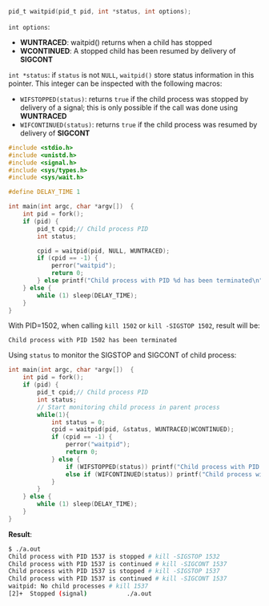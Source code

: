 

```c
pid_t waitpid(pid_t pid, int *status, int options);
```

``int options``:
* **WUNTRACED**: waitpid() returns when a child has stopped
* **WCONTINUED**: A stopped child has been resumed by delivery of **SIGCONT**

``int *status``: if ``status`` is not ``NULL``, ``waitpid()`` store status information in this pointer. This integer can be inspected with the following macros:

* ``WIFSTOPPED(status)``: returns ``true`` if the child process was stopped by delivery of a signal; this is only possible if the call was done using **WUNTRACED**
* ``WIFCONTINUED(status)``: returns ``true`` if the child process was resumed by delivery of **SIGCONT**

```c
#include <stdio.h>
#include <unistd.h>
#include <signal.h>   
#include <sys/types.h>
#include <sys/wait.h>

#define DELAY_TIME 1

int main(int argc, char *argv[])  {
	int pid = fork();
	if (pid) {
        pid_t cpid;// Child process PID
        int status;

        cpid = waitpid(pid, NULL, WUNTRACED);
        if (cpid == -1) {
            perror("waitpid");
            return 0;
        } else printf("Child process with PID %d has been terminated\n", cpid);
    } else {
        while (1) sleep(DELAY_TIME);
    }
}
```
With PID=1502, when calling ``kill 1502`` or ``kill -SIGSTOP 1502``, result will be:
```
Child process with PID 1502 has been terminated
```
Using ``status`` to monitor the SIGSTOP and SIGCONT of child process:
```c
int main(int argc, char *argv[])  {
	int pid = fork();
	if (pid) {
        pid_t cpid;// Child process PID
        int status;
        // Start monitoring child process in parent process
        while(1){
            int status = 0;
            cpid = waitpid(pid, &status, WUNTRACED|WCONTINUED);
            if (cpid == -1) {
                perror("waitpid");
                return 0;
            } else {
                if (WIFSTOPPED(status)) printf("Child process with PID %d is stopped\n", cpid);
                else if (WIFCONTINUED(status)) printf("Child process with PID %d is continued\n", cpid);
            }
        }
    } else {
        while (1) sleep(DELAY_TIME);
    }
}
```
**Result**:
```sh
$ ./a.out
Child process with PID 1537 is stopped # kill -SIGSTOP 1532
Child process with PID 1537 is continued # kill -SIGCONT 1537
Child process with PID 1537 is stopped # kill -SIGSTOP 1537
Child process with PID 1537 is continued # kill -SIGCONT 1537
waitpid: No child processes # kill 1537
[2]+  Stopped (signal)           ./a.out
```